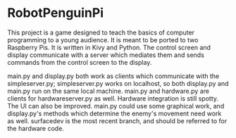 # RobotPenguinPi

This project is a game designed to teach the basics of computer programming to a young audience. It is meant to be ported to two Raspberry Pis. It is written in Kivy and Python. The control screen and display communicate with a server which mediates them and sends commands from the control screen to the display.

main.py and display.py both work as clients which communicate with the simpleserver.py; simpleserver.py works on localhost, so both display.py and main.py run on the same local machine. main.py and hardware.py are clients for hardwareserver.py as well. Hardware integration is still spotty. The UI can also be improved. main.py could use some graphical work, and display.py's methods which determine the enemy's movement need work as well. surfacedev is the most recent branch, and should be referred to for the hardware code.

